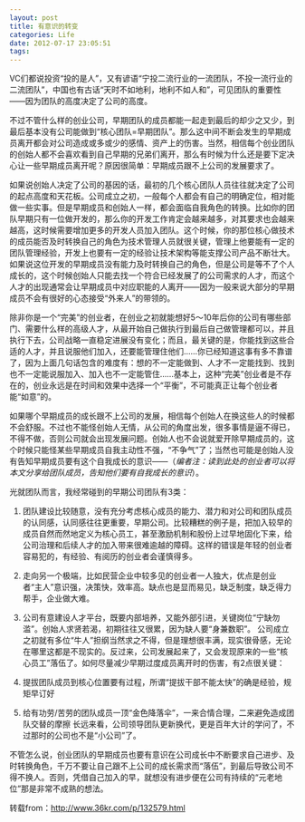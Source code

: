 ```yaml
---
layout: post
title: 有意识的转变
categories: Life
date: 2012-07-17 23:05:51
tags:
---
```



VC们都说投资“投的是人”，又有谚语“宁投二流行业的一流团队，不投一流行业的二流团队”，中国也有古话“天时不如地利，地利不如人和”，可见团队的重要性——因为团队的高度决定了公司的高度。

不过不管什么样的创业公司，早期团队的成员都能一起走到最后的却少之又少，到最后基本没有公司能做到“核心团队=早期团队”。那么这中间不断会发生的早期成员离开都会对公司造成或多或少的感情、资产上的伤害。当然，相信每个创业团队的创始人都不会喜欢看到自己早期的兄弟们离开，那么有时候为什么还是要下定决心让一些早期成员离开呢？原因很简单：早期成员跟不上公司的发展要求了。

如果说创始人决定了公司的基因的话，最初的几个核心团队人员往往就决定了公司的起点高度和天花板。公司成立之初，一般每个人都会有自己的明确定位，相对能做一些实事。但是早期成员和创始人一样，都会面临自我角色的转换。比如你的团队早期只有一位做开发的，那么你的开发工作肯定会越来越多，对其要求也会越来越高，这时候需要增加更多的开发人员加入团队。这个时候，你的那位核心做技术的成员能否及时转换自己的角色为技术管理人员就很关键，管理上他要能有一定的团队管理经验，开发上也要有一定的经验让技术架构等能支撑公司产品不断壮大。如果说这位开发的早期成员没有能力及时转换自己的角色，但是公司是等不了个人成长的，这个时候创始人只能去找一个符合已经发展了的公司需求的人才，而这个人才的出现通常会让早期成员中对应职能的人离开——因为一般来说大部分的早期成员不会有很好的心态接受“外来人”的带领的。

除非你是一个“完美”的创业者，在创业之初就能想好5～10年后你的公司有哪些部门、需要什么样的高级人才，从最开始自己做执行到最后自己做管理都可以，并且执行下去，公司战略一直稳定进展没有变化；而且，最关键的是，你能找到这些合适的人才，并且说服他们加入，还要能管理住他们……你已经知道这事有多不靠谱了，因为上面几句话包含的难度有：想的不一定能做到、人才不一定能找到、找到也不一定能说服加入、加入也不一定能管住……基本上，这种“完美”创业者是不存在的，创业永远是在时间和效果中选择一个“平衡”，不可能真正让每个创业者能“如意”的。

如果哪个早期成员的成长跟不上公司的发展，相信每个创始人在换这些人的时候都不会舒服。不过也不能怪创始人无情，从公司的角度出发，很多事情是逼不得已，不得不做，否则公司就会出现发展问题。创始人也不会说就爱开除早期成员的，这个时候只能怪某些早期成员自我主动性不强，“不争气”了；当然也可能是创始人没有告知早期成员要有这个自我成长的意识——（_编者注：读到此处的创业者可以将本文分享给团队成员，告知他们要有自我成长的意识_）。

光就团队而言，我经常碰到的早期公司团队有3类：

1.  团队建设比较随意，没有充分考虑核心成员的能力、潜力和对公司和团队成员的认同感，认同感往往更重要，早期公司。比较糟糕的例子是，把加入较早的成员自然而然地定义为核心员工，甚至激励机制和股份上过早地固化下来，给公司治理和后续人才的加入带来很难逾越的障碍。这样的错误是年轻的创业者容易犯的，有经验、有阅历的创业者会谨慎得多。
2.  走向另一个极端，比如民营企业中较多见的创业者一人独大，优点是创业者“主人”意识强，决策快，效率高。缺点也是显而易见，缺乏制度，缺乏得力帮手，企业做大难。
3.  公司有意建设人才平台，既要内部培养，又能外部引进，关键岗位“宁缺勿滥”。创始人求贤若渴，初期往往又很累，因为缺人要“身兼数职”。
公司成立之初就有多位“牛人”担纲当然求之不得，但是理想很丰满，现实很骨感，无论在哪里这都是不现实的。反过来，公司发展起来了，又会发现原来的一些“核心员工”落伍了。如何尽量减少早期过度成员离开时的伤害，有2点很关键：

1.  提拔团队成员到核心位置要有过程，所谓“提拔干部不能太快”的确是经验，规矩早订好
2.  给有功劳/苦劳的团队成员一顶“金色降落伞”，一来合情合理，二来避免造成团队交替的摩擦
长远来看，公司领导团队更新换代，更是百年大计的学问了，不过那时的公司也不是“小公司”了。

不管怎么说，创业团队的早期成员也要有意识在公司成长中不断要求自己进步、及时转换角色，千万不要让自己跟不上公司的成长需求而“落伍”，到最后导致公司不得不换人。否则，凭借自己加入的早，就想没有进步便在公司有持续的“元老地位”那是非常不成熟的想法。


转载from：http://www.36kr.com/p/132579.html
